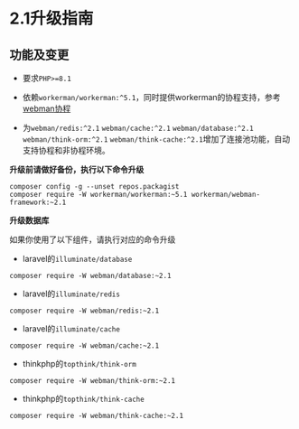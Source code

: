 # 2.1升级指南

## 功能及变更

* 要求`PHP>=8.1`

* 依赖`workerman/workerman:^5.1`，同时提供workerman的协程支持，参考[webman协程](../coroutine/coroutine.md)

* 为`webman/redis:^2.1` `webman/cache:^2.1` `webman/database:^2.1` `webman/think-orm:^2.1` `webman/think-cache:^2.1`增加了连接池功能，自动支持协程和非协程环境。

**升级前请做好备份，执行以下命令升级**
```
composer config -g --unset repos.packagist
composer require -W workerman/workerman:~5.1 workerman/webman-framework:~2.1
```

**升级数据库**

如果你使用了以下组件，请执行对应的命令升级

* laravel的`illuminate/database`
```
composer require -W webman/database:~2.1
```

* laravel的`illuminate/redis`
```
composer require -W webman/redis:~2.1
```

* laravel的`illuminate/cache`
```
composer require -W webman/cache:~2.1
```

* thinkphp的`topthink/think-orm`
```
composer require -W webman/think-orm:~2.1
```

* thinkphp的`topthink/think-cache`
```
composer require -W webman/think-cache:~2.1
```
